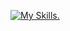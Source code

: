 
[![My Skills.](1https://skillicons.dev/icons?i=rust,java,kotlin,go,git,github,md,linux,docker,idea,electron,py,bash,redis,mongodb,mysql,postgresql,nestjs,nuxtjs,vue,react,vscode,ts,js,html,css,wasm)](https://skillicons.dev)
